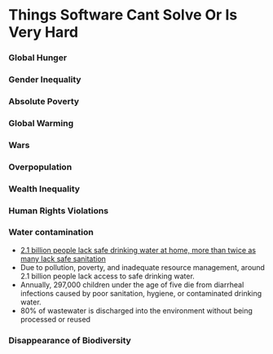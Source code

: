 # Things Software Cant Solve Or Is Very Hard

  

### Global Hunger
### Gender Inequality
### Absolute Poverty
### Global Warming
### Wars
### Overpopulation
### Wealth Inequality
### Human Rights Violations
### Water contamination
* [2.1 billion people lack safe drinking water at home, more than twice as many lack safe sanitation](https://www.who.int/news/item/12-07-2017-2-1-billion-people-lack-safe-drinking-water-at-home-more-than-twice-as-many-lack-safe-sanitation)
* Due to pollution, poverty, and inadequate resource management, around 2.1 billion people lack access to safe drinking water.
* Annually, 297,000 children under the age of five die from diarrheal infections caused by poor sanitation, hygiene, or contaminated drinking water.
* 80% of wastewater is discharged into the environment without being processed or reused


### Disappearance of Biodiversity

